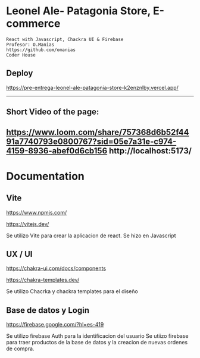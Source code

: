 # Leonel Ale- Patagonia Store, E-commerce

    React with Javascript, Chackra UI & Firebase
    Profesor: O.Manias 
    https://github.com/omanias 
    Coder House

## Deploy
https://pre-entrega-leonel-ale-patagonia-store-k2enznlby.vercel.app/

---


## Short Video of the page:
https://www.loom.com/share/757368d6b52f4491a7740793e0800767?sid=05e7a31e-c974-4159-8936-abef0d6cb156
http://localhost:5173/
---

# Documentation

## Vite

https://www.npmjs.com/ 

 https://vitejs.dev/

Se utilizo Vite para crear la aplicacion de react. Se hizo en Javascript


## UX / UI
https://chakra-ui.com/docs/components 

https://chakra-templates.dev/

Se utilizo Chacrka y chackra templates para el diseño


## Base de datos y Login
https://firebase.google.com/?hl=es-419

Se utilizo firebase Auth para la identificacion del usuario
Se utiizo firebase para traer productos de la base de datos y la creacion de nuevas ordenes de compra.

